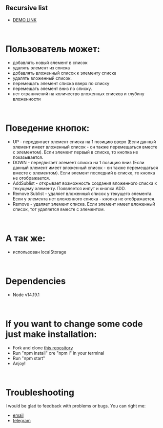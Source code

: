 ## Recursive list

* [DEMO LINK](https://uliton.github.io/recursive_list/)
<br>

# Пользователь может:
* добавлять новый элемент в список
* удалять элемент из списка
* добавлять вложенный список к элементу списка
* удалять вложенный список.
* перемещать элемент списка вверх по списку
* перемещать элемент вниз по списку.
* нет ограничений на количество вложенных списков и глубину вложенности
<br>

# Поведение кнопок:
* UP - передвигает элемент списка на 1 позицию вверх (Если данный элемент имеет вложенный список - он также перемещаться вместе с элементом). Если элемент первый в списке, то кнопка не показывается.
* DOWN - передвигает элемент списка на 1 позицию вниз (Если данный элемент имеет вложенный список - он также перемещаться вместе с элементом). Если элемент последний в списке, то кнопка не отображается.
* AddSublist - открывает возможность создания вложенного списка к текущему элементу. Появляется инпут и кнопка ADD.
* Remove Sublist - удаляет вложенный список у текущего элемента. Если у элемента нет вложенного списка - кнопка не отображается.
* Remove - удаляет элемент списка. Если элемент имеет вложенный список, тот удаляется вместе с элементом.
<br>

# А так же:
* использован localStorage
<br>

# Dependencies
* Node v14.19.1
<br>

# If you want to change some code just make installation:
* Fork and clone [this repository](https://github.com/uliton/recursive_list)
* Run "npm install" ore "npm i" in your terminal
* Run "npm start"
* Anjoy!
<br>

# Troubleshooting
I would be glad to feedback with problems or bugs.
You can right me:
* [email](mailto:al.haruca@gmail.com)
* [telegram](https://tlgg.ru/@a_haruca)
